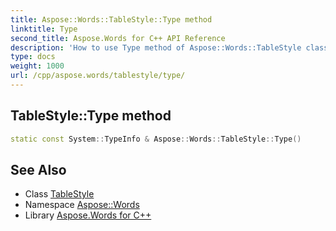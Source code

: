 ```yaml
---
title: Aspose::Words::TableStyle::Type method
linktitle: Type
second_title: Aspose.Words for C++ API Reference
description: 'How to use Type method of Aspose::Words::TableStyle class in C++.'
type: docs
weight: 1000
url: /cpp/aspose.words/tablestyle/type/
---
```

## TableStyle::Type method




```cpp
static const System::TypeInfo & Aspose::Words::TableStyle::Type()
```

## See Also

* Class [TableStyle](../)
* Namespace [Aspose::Words](../../)
* Library [Aspose.Words for C++](../../../)
